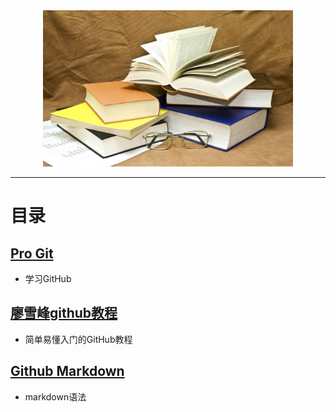 <div align=center><img width="400" height="250" src="../picture/book.jpg"/></div> 

--- 

# 目录
## [Pro Git](https://pan.baidu.com/s/1v4ao_i_bYsnIaV1PTj8gOw)
- 学习GitHub
## [廖雪峰github教程](https://www.liaoxuefeng.com/wiki/0013739516305929606dd18361248578c67b8067c8c017b000/001373962845513aefd77a99f4145f0a2c7a7ca057e7570000)
- 简单易懂入门的GitHub教程
## [Github Markdown](https://guides.github.com/features/mastering-markdown/)
- markdown语法